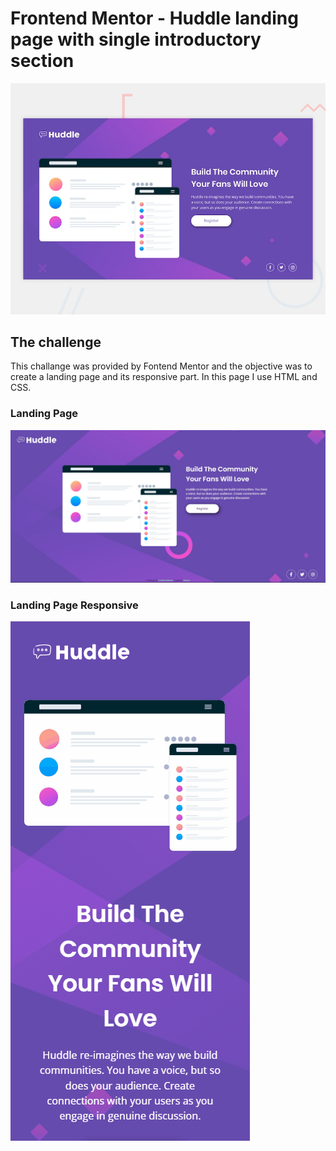 # Frontend Mentor - Huddle landing page with single introductory section

![Design preview for the Huddle landing page with single introductory section](./design/desktop-preview.jpg)

## The challenge

This challange was provided by Fontend Mentor and the objective was to create a landing page and its responsive part.
In this page I use HTML and CSS.

### Landing Page
![Page done](design/page.jpg)
### Landing Page Responsive
![Page done](design/responsive.gif)


